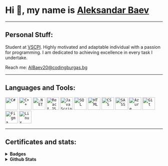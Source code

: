 
# Hi :wave:, my name is [Aleksandar Baev](www.linkedin.com/in/aleksandar-baev-b08a78273)
<hr>

## Personal Stuff:

Student at [VSCPI](https://www.codingburgas.bg/). Highly motivated and adaptable individual with a passion for programming. I am dedicated to achieving excellence in every task I undertake.

Reach me: AIBaev20@codingburgas.bg

<hr>

## Languages and Tools:

  <code><img height="40" src="https://seeklogo.com/images/C/c-sharp-c-logo-02F17714BA-seeklogo.com.png" alt="C#"></code>
  <code><img height="40" src="https://upload.wikimedia.org/wikipedia/commons/thumb/1/18/ISO_C%2B%2B_Logo.svg/1822px-ISO_C%2B%2B_Logo.svg.png" alt="C++"></code>
  <code><img height="40" src="https://upload.wikimedia.org/wikipedia/commons/7/7d/Microsoft_.NET_logo.svg" alt=".NET"></code>
  <code><img height="40" src="https://cdn4.iconfinder.com/data/icons/logos-3/600/React.js_logo-512.png" alt="React JS"></code>
  <code><img height="40" src="https://upload.wikimedia.org/wikipedia/commons/thumb/6/6a/JavaScript-logo.png/768px-JavaScript-logo.png" alt="JavaScript"></code>
  <code><img height="40" src="https://symbols.getvecta.com/stencil_27/79_sql-database-generic.494ff6320e.png" alt="SQL"></code>
  <code><img height="40" src="https://cdn.pixabay.com/photo/2017/08/05/11/16/logo-2582748_640.png" alt="HTML"></code>
  <code><img height="40" src="https://cdn.pixabay.com/photo/2017/08/05/11/16/logo-2582747_640.png" alt="CSS"></code>
  <code><img height="40" src="https://upload.wikimedia.org/wikipedia/commons/thumb/9/96/Sass_Logo_Color.svg/1280px-Sass_Logo_Color.svg.png" alt="SASS"></code>
  <code><img height="40" src="https://upload.wikimedia.org/wikipedia/commons/thumb/f/fa/Microsoft_Azure.svg/1200px-Microsoft_Azure.svg.png" alt="Azure"></code>
  <code><img height="40" src="https://avatars.githubusercontent.com/u/18133?s=280&v=4" alt="Git"></code>
  <code><img height="40" src="https://cdn.sanity.io/images/599r6htc/localized/46a76c802176eb17b04e12108de7e7e0f3736dc6-1024x1024.png?w=804&h=804&q=75&fit=max&auto=format" alt="Figma"></code>
  <code><img height="40" src="https://upload.wikimedia.org/wikipedia/commons/thumb/3/35/Tux.svg/1200px-Tux.svg.png" alt="Linux"></code>

<hr>
 
## Certificates and stats:


<details>
  <summary><b>Badges</b></summary>

  <br>

  [![Microsoft Word 2016](https://i.postimg.cc/QtFdVTZH/microsoft-office-specialist-word-office-2016.png)](https://www.credly.com/badges/66534970-07ab-45db-8467-b8138122654e/public_url)
  [![Microsoft Excel 2016](https://i.postimg.cc/CKPKF4t3/microsoft-office-specialist-excel-office-2016.png)](https://www.credly.com/badges/f7e0737d-e171-4702-9782-4e3df74c9e25/public_url)
  [![HTML & CSS](https://i.postimg.cc/tT8C649D/mta-introduction-to-programming-using-html-and-css-certified-2021.png)](https://www.credly.com/badges/905e98a9-ebc6-49a7-8708-80700eab2b7b/public_url)
  [![IT Specialist JavaScript](https://i.postimg.cc/2SYyTyhK/it-specialist-javascript.png)](https://www.credly.com/badges/d51dea26-f521-47cc-80a3-3b1602505a31/public_url)
  [![English for IT1](https://i.postimg.cc/tJVGGdQN/english-for-it-1.png)](https://www.credly.com/badges/a06f33b7-cf77-4641-b69b-d891a57ca8b6/public_url)
  [![English for IT2](https://i.postimg.cc/6TJJW7BJ/english-for-it-2.png)](https://www.credly.com/badges/c801581c-b9d7-46dd-bb4f-2c141651ad60/public_url)
  [![JavaScript Essentials 1](https://i.postimg.cc/mgSDn4S2/javascript-essentials-1.png)](https://www.credly.com/badges/a8d9f017-f4ff-4dca-b490-030cc9748db5/public_url)
  [![JavaScript Essentials 2](https://i.postimg.cc/Ls6XKWyk/javascript-essentials-2.png)](https://www.credly.com/badges/2d266865-b781-4f2f-aadf-68501db07806/public_url)
  [![Introduction to Cybersecurity](https://i.postimg.cc/pVgphqTx/introduction-to-cybersecurity.png)](https://www.credly.com/badges/b23ee122-f4d3-44b1-be3e-1e52076e4c8e/public_url)
  [![Cybersecurity Essentials](https://i.postimg.cc/jqWDSGRZ/cybersecurity-essentials.png)](https://www.credly.com/badges/38ab32cb-c243-4f31-9f13-5c5a452f1977/public_url)
  [![Computer Hardware Basics](https://i.postimg.cc/zf0rCXFK/computer-hardware-basics.png)](https://www.credly.com/badges/a0126c87-9cf8-4261-a0ff-ceb05ad532a0/public_url)
  [![Introduction to IoT](https://i.postimg.cc/wTL3hLyN/introduction-to-iot.png)](https://www.credly.com/badges/f3e760c9-1462-40b3-b8aa-157e30ea95dc/public_url)
  [![Photoshop](https://i.postimg.cc/HLpm87XT/adobe-certified-professional-in-visual-design-using-adobe-photoshop.png)](https://www.credly.com/badges/2d6a4d9f-b67f-4251-a529-888228c5f1b5/public_url)
  [![Illustrator](https://i.postimg.cc/g2yd0KwM/adobe-certified-professional-in-graphic-design-illustration-using-adobe-illustrator.png)](https://www.credly.com/badges/cde276d6-6ed9-47af-92b9-f7e033d37f45/public_url)
  [![Premiere Pro](https://i.postimg.cc/W1cTjy4F/adobe-certified-professional-in-digital-video-using-adobe-premiere-pro.png)](https://www.credly.com/badges/d8df7524-57f3-4664-ac6f-0440ac4cf14e/public_url)
  [![Visual Design](https://i.postimg.cc/XJP6PHhv/adobe-certified-professional-in-visual-design.png)](https://www.credly.com/badges/31ad5a85-e63e-4e6f-926c-87bc7f48d056/public_url)
  [![Video Design](https://i.postimg.cc/26yf2R0J/adobe-certified-professional-in-video-design.png)](https://www.credly.com/badges/fd6e0b11-5e9b-4860-9f58-4d668dedd79f/public_url)
  [![Learn-A-Thon 2023](https://i.postimg.cc/8cWkmg5G/networking-academy-learn-a-thon-2023.png)](https://www.credly.com/badges/f13444f5-8851-4052-b65e-2ee885a15825/public_url)
 
</details>

<details>	
  <summary><b>Github Stats</b></summary>

  <br>

  ![Grade](https://github-readme-stats.vercel.app/api?username=AIBaev20&show_icons=true&count_private=true)
  
  ![Languages](https://github-readme-stats-one-bice.vercel.app/api/top-langs/?username=AIBaev20&layout=compact&role=OWNER,ORGANIZATION_MEMBER,COLLABORATOR&langs_count=6")
  
  <hr>
</details>
